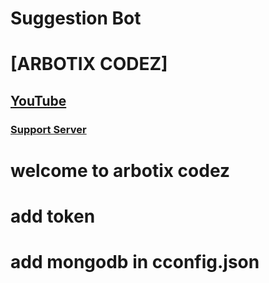 # Suggestion Bot
# [ARBOTIX CODEZ]
## [YouTube](https://www.youtube.com/c/ARBOTIXCODEZ)
### [Support Server](https://discord.gg/7wmb5x7qp4)


# welcome to arbotix codez

# add token
# add mongodb in cconfig.json
